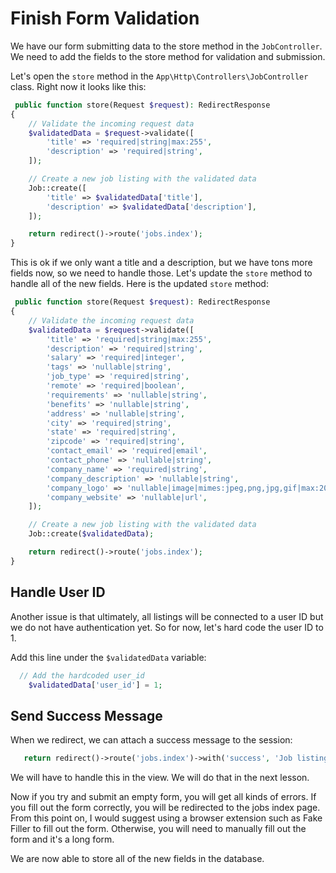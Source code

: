 # Finish Form Validation

We have our form submitting data to the store method in the `JobController`. We need to add the fields to the store method for validation and submission.

Let's open the `store` method in the `App\Http\Controllers\JobController` class. Right now it looks like this:

```php
 public function store(Request $request): RedirectResponse
{
    // Validate the incoming request data
    $validatedData = $request->validate([
        'title' => 'required|string|max:255',
        'description' => 'required|string',
    ]);

    // Create a new job listing with the validated data
    Job::create([
        'title' => $validatedData['title'],
        'description' => $validatedData['description'],
    ]);

    return redirect()->route('jobs.index');
}
```

This is ok if we only want a title and a description, but we have tons more fields now, so we need to handle those. Let's update the `store` method to handle all of the new fields. Here is the updated `store` method:

```php
 public function store(Request $request): RedirectResponse
{
    // Validate the incoming request data
    $validatedData = $request->validate([
        'title' => 'required|string|max:255',
        'description' => 'required|string',
        'salary' => 'required|integer',
        'tags' => 'nullable|string',
        'job_type' => 'required|string',
        'remote' => 'required|boolean',
        'requirements' => 'nullable|string',
        'benefits' => 'nullable|string',
        'address' => 'nullable|string',
        'city' => 'required|string',
        'state' => 'required|string',
        'zipcode' => 'required|string',
        'contact_email' => 'required|email',
        'contact_phone' => 'nullable|string',
        'company_name' => 'required|string',
        'company_description' => 'nullable|string',
        'company_logo' => 'nullable|image|mimes:jpeg,png,jpg,gif|max:2048',
        'company_website' => 'nullable|url',
    ]);

    // Create a new job listing with the validated data
    Job::create($validatedData);

    return redirect()->route('jobs.index');
}
```

## Handle User ID

Another issue is that ultimately, all listings will be connected to a user ID but we do not have authentication yet. So for now, let's hard code the user ID to 1.

Add this line under the `$validatedData` variable:

```php
  // Add the hardcoded user_id
    $validatedData['user_id'] = 1;
```

## Send Success Message

When we redirect, we can attach a success message to the session:

```php
   return redirect()->route('jobs.index')->with('success', 'Job listing created successfully!');
```

We will have to handle this in the view. We will do that in the next lesson.

Now if you try and submit an empty form, you will get all kinds of errors. If you fill out the form correctly, you will be redirected to the jobs index page. From this point on, I would suggest using a browser extension such as Fake Filler to fill out the form. Otherwise, you will need to manually fill out the form and it's a long form.

We are now able to store all of the new fields in the database.
